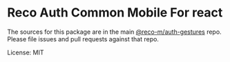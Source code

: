 # Reco Auth Common Mobile For react

The sources for this package are in the main [@reco-m/auth-gestures](http://src.devops.bitech.cn/framework/reco10.mobile.git) repo. Please file issues and pull requests against that repo.

License: MIT
